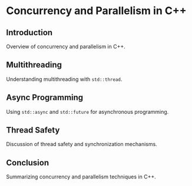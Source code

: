 # Concurrency and Parallelism in C++

## Introduction
Overview of concurrency and parallelism in C++.

## Multithreading
Understanding multithreading with `std::thread`.

## Async Programming
Using `std::async` and `std::future` for asynchronous programming.

## Thread Safety
Discussion of thread safety and synchronization mechanisms.

## Conclusion
Summarizing concurrency and parallelism techniques in C++.
